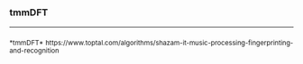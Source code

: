 ### <b>tmmDFT</b>
<hr/>
<sub>*tmmDFT*</sub>
<sub>https://www.toptal.com/algorithms/shazam-it-music-processing-fingerprinting-and-recognition</sub>